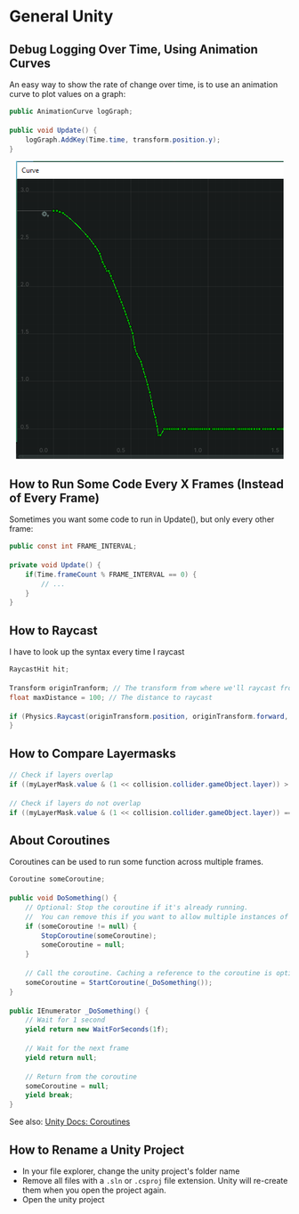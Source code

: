 # General Unity

## Debug Logging Over Time, Using Animation Curves

An easy way to show the rate of change over time, is to use an animation curve to plot values on a graph:

```cs
public AnimationCurve logGraph;

public void Update() {
    logGraph.AddKey(Time.time, transform.position.y);
}
```

<p align="center">
    <img src="/images/animation-curve-logging.png">
</p>


## How to Run Some Code Every X Frames (Instead of Every Frame)

Sometimes you want some code to run in Update(), but only every other frame:

```cs
public const int FRAME_INTERVAL;

private void Update() {
	if(Time.frameCount % FRAME_INTERVAL == 0) {
		// ...
	}
}
```

## How to Raycast

I have to look up the syntax every time I raycast


```cs
RaycastHit hit;

Transform originTranform; // The transform from where we'll raycast from, in the direction of originTransform.forward
float maxDistance = 100; // The distance to raycast

if (Physics.Raycast(originTransform.position, originTransform.forward, out hit, maxDistance, layerMask)) { 
}
```


## How to Compare Layermasks

```cs
// Check if layers overlap
if ((myLayerMask.value & (1 << collision.collider.gameObject.layer)) > 0) { }

// Check if layers do not overlap 
if ((myLayerMask.value & (1 << collision.collider.gameObject.layer)) == 0) { }
```

## About Coroutines

Coroutines can be used to run some function across multiple frames.

```cs
Coroutine someCoroutine;

public void DoSomething() {
	// Optional: Stop the coroutine if it's already running.
	//	You can remove this if you want to allow multiple instances of the coroutine to run at the same time
    if (someCoroutine != null) {
        StopCoroutine(someCoroutine);
        someCoroutine = null;
    }

	// Call the coroutine. Caching a reference to the coroutine is optional
    someCoroutine = StartCoroutine(_DoSomething());
}

public IEnumerator _DoSomething() {
    // Wait for 1 second
    yield return new WaitForSeconds(1f);

    // Wait for the next frame
    yield return null;

    // Return from the coroutine
    someCoroutine = null;
    yield break;
}
```


See also: [Unity Docs: Coroutines](https://docs.unity3d.com/Manual/Coroutines.html)


## How to Rename a Unity Project

  - In your file explorer, change the unity project's folder name
  - Remove all files with a `.sln` or `.csproj` file extension. Unity will re-create them when you open the project again.
  - Open the unity project
